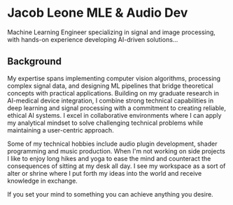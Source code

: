 # Jacob Leone MLE & Audio Dev

Machine Learning Engineer specializing in signal and image processing, with hands-on experience developing AI-driven solutions...

## Background

My expertise spans implementing computer vision algorithms, processing complex signal data, and designing ML pipelines that bridge theoretical concepts with practical applications. Building on my graduate research in AI-medical device integration, I combine strong technical capabilities in deep learning and signal processing with a commitment to creating reliable, ethical AI systems. I excel in collaborative environments where I can apply my analytical mindset to solve challenging technical problems while maintaining a user-centric approach.

Some of my technical hobbies include audio plugin development, shader programming and music production. When I'm not working on side projects I like to enjoy long hikes and yoga to ease the mind and counteract the consequences of sitting at my desk all day. I see my workspace as a sort of alter or shrine where I put forth my ideas into the world and receive knowledge in exchange. 

If you set your mind to something you can achieve anything you desire.
